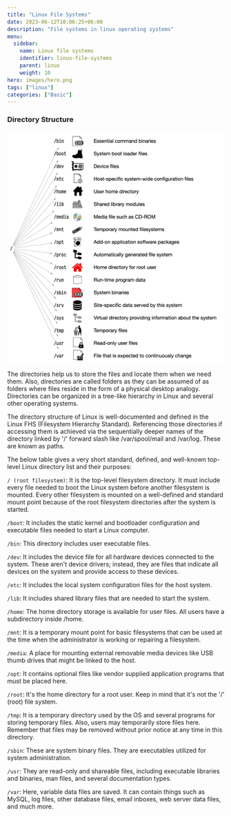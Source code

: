 ```yaml
---
title: "Linux File Systems"
date: 2023-06-12T10:06:25+06:00
description: "File systems in linux operating systems"
menu:
  sidebar:
    name: Linux file systems
    identifier: linux-file-systems
    parent: linux
    weight: 10
hero: images/hero.png
tags: ["linux"]
categories: ["Basic"]
---
```


### Directory Structure


![Diagram here](images/directories.jpg)

The directories help us to store the files and locate them when we need them. Also, directories are called folders as they can be assumed of as folders where files reside in the form of a physical desktop analogy. Directories can be organized in a tree-like hierarchy in Linux and several other operating systems.

The directory structure of Linux is well-documented and defined in the Linux FHS (Filesystem Hierarchy Standard). Referencing those directories if accessing them is achieved via the sequentially deeper names of the directory linked by '/' forward slash like /var/spool/mail and /var/log. These are known as paths.

The below table gives a very short standard, defined, and well-known top-level Linux directory list and their purposes:

`/ (root filesystem)`: It is the top-level filesystem directory. It must include every file needed to boot the Linux system before another filesystem is mounted. Every other filesystem is mounted on a well-defined and standard mount point because of the root filesystem directories after the system is started.

`/boot`: It includes the static kernel and bootloader configuration and executable files needed to start a Linux computer.

`/bin`: This directory includes user executable files.

`/dev`: It includes the device file for all hardware devices connected to the system. These aren't device drivers; instead, they are files that indicate all devices on the system and provide access to these devices.

`/etc`: It includes the local system configuration files for the host system.

`/lib`: It includes shared library files that are needed to start the system.

`/home`: The home directory storage is available for user files. All users have a subdirectory inside /home.

`/mnt`: It is a temporary mount point for basic filesystems that can be used at the time when the administrator is working or repairing a filesystem.

`/media`: A place for mounting external removable media devices like USB thumb drives that might be linked to the host.

`/opt`: It contains optional files like vendor supplied application programs that must be placed here.

`/root`: It's the home directory for a root user. Keep in mind that it's not the '/' (root) file system.

`/tmp`: It is a temporary directory used by the OS and several programs for storing temporary files. Also, users may temporarily store files here. Remember that files may be removed without prior notice at any time in this directory.

`/sbin`: These are system binary files. They are executables utilized for system administration.

`/usr`: They are read-only and shareable files, including executable libraries and binaries, man files, and several documentation types.

`/var`: Here, variable data files are saved. It can contain things such as MySQL, log files, other database files, email inboxes, web server data files, and much more.